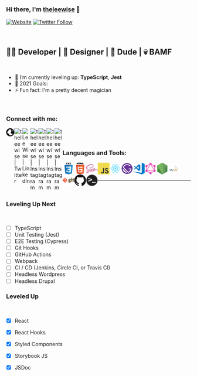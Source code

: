 ### Hi there, I'm [theleewise][website] 👋

[![Website](https://img.shields.io/website?label=theleewise.comm&style=for-the-badge&url=https%3A%2F%2Ftheleewise.com)][website]
[![Twitter Follow](https://img.shields.io/twitter/follow/theleewise?color=1DA1F2&logo=twitter&style=for-the-badge)](https://twitter.com/intent/follow?original_referer=https%3A%2F%2Fgithub.com%2FcodeSTACKr&screen_name=theleewise)

<br>

## 👨‍💻 Developer | 🎨  Designer | 🤘 Dude | 💀 BAMF

<br>

- 🌱 I’m currently leveling up: **TypeScript**, **Jest**
- 🥅 2021 Goals: 
- ⚡ Fun fact: I'm a pretty decent magician 

<br>

### Connect with me:

[<img align="left" alt="theleewise" width="22px" src="https://raw.githubusercontent.com/iconic/open-iconic/master/svg/globe.svg" />][website]
[<img align="left" alt="theleewise | Twitter" width="22px" src="https://cdn.jsdelivr.net/npm/simple-icons@v3/icons/twitter.svg" />][twitter]
[<img align="left" alt="Lee Wise | LinkedIn" width="22px" src="https://cdn.jsdelivr.net/npm/simple-icons@v3/icons/linkedin.svg" />][linkedin]
[<img align="left" alt="theleewise | Instagram" width="22px" src="https://cdn.jsdelivr.net/npm/simple-icons@v3/icons/instagram.svg" />][instagram]
[<img align="left" alt="theleewise | Instagram" width="22px" src="https://cdn.jsdelivr.net/npm/simple-icons@v3/icons/stackoverflow.svg" />][stackoverflow]
[<img align="left" alt="theleewise | Instagram" width="22px" src="https://cdn.jsdelivr.net/npm/simple-icons@v3/icons/leetcode.svg" />][leetcode]
[<img align="left" alt="theleewise | Instagram" width="22px" src="https://cdn.jsdelivr.net/npm/simple-icons@v3/icons/codewars.svg" />][codewars]

<br />
<br />

### Languages and Tools:

<img align="left" alt="CSS3" width="32px" src="https://raw.githubusercontent.com/github/explore/80688e429a7d4ef2fca1e82350fe8e3517d3494d/topics/css/css.png" />

<img align="left" alt="HTML5" width="32px" src="https://raw.githubusercontent.com/github/explore/80688e429a7d4ef2fca1e82350fe8e3517d3494d/topics/html/html.png" />

<img align="left" alt="Sass" width="32px" src="https://raw.githubusercontent.com/github/explore/80688e429a7d4ef2fca1e82350fe8e3517d3494d/topics/sass/sass.png" />

<img align="left" alt="JavaScript" width="32px" src="https://raw.githubusercontent.com/github/explore/80688e429a7d4ef2fca1e82350fe8e3517d3494d/topics/javascript/javascript.png" />

<img align="left" alt="React" width="32px" src="https://raw.githubusercontent.com/github/explore/80688e429a7d4ef2fca1e82350fe8e3517d3494d/topics/react/react.png" />

<img align="left" alt="Gatsby" width="32px" src="https://raw.githubusercontent.com/github/explore/e94815998e4e0713912fed477a1f346ec04c3da2/topics/gatsby/gatsby.png" />

<img align="left" alt="Visual Studio Code" width="32px" src="https://raw.githubusercontent.com/github/explore/80688e429a7d4ef2fca1e82350fe8e3517d3494d/topics/visual-studio-code/visual-studio-code.png" />

<img align="left" alt="GraphQL" width="32px" src="https://raw.githubusercontent.com/github/explore/80688e429a7d4ef2fca1e82350fe8e3517d3494d/topics/graphql/graphql.png" />

<img align="left" alt="Node.js" width="32px" src="https://raw.githubusercontent.com/github/explore/80688e429a7d4ef2fca1e82350fe8e3517d3494d/topics/nodejs/nodejs.png" />

<img align="left" alt="MySQL" width="32px" src="https://raw.githubusercontent.com/github/explore/80688e429a7d4ef2fca1e82350fe8e3517d3494d/topics/mysql/mysql.png" />

<img align="left" alt="Git" width="32px" src="https://raw.githubusercontent.com/github/explore/80688e429a7d4ef2fca1e82350fe8e3517d3494d/topics/git/git.png" />

<img align="left" alt="GitHub" width="32px" src="https://raw.githubusercontent.com/github/explore/78df643247d429f6cc873026c0622819ad797942/topics/github/github.png" />

<img align="left" alt="Terminal" width="32px" src="https://raw.githubusercontent.com/github/explore/80688e429a7d4ef2fca1e82350fe8e3517d3494d/topics/terminal/terminal.png" />

<br />
<br />

---

<br>

### Leveling Up Next

<br>

- [ ] TypeScript
- [ ] Unit Testing (Jest)
- [ ] E2E Testing (Cypress)
- [ ] Git Hooks
- [ ] GitHub Actions
- [ ] Webpack
- [ ] CI / CD (Jenkins, Circle CI,  or Travis CI)
- [ ] Headless Wordpress
- [ ] Headless Drupal

### Leveled Up

<br>

- [x] React
- [x] React Hooks
- [x] Styled Components
- [x] Storybook JS
- [x] JSDoc


[blog]: https://theleewise.com/
[website]: https://theleewise.com/
[twitter]: https://twitter.com/theleewise
[linkedin]: https://www.linkedin.com/in/lee-wise/
[instagram]: http://instagram.com/theleewise/
[stackoverflow]: https://stackoverflow.com/users/800317/lee-wise
[leetcode]: https://leetcode.com/theleewise/
[codewars]: https://www.codewars.com/users/theleewise
